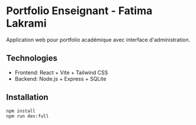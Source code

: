 # Portfolio Enseignant - Fatima Lakrami

Application web pour portfolio académique avec interface d'administration.

## Technologies
- Frontend: React + Vite + Tailwind CSS
- Backend: Node.js + Express + SQLite

## Installation
```bash
npm install
npm run dev:full
```
